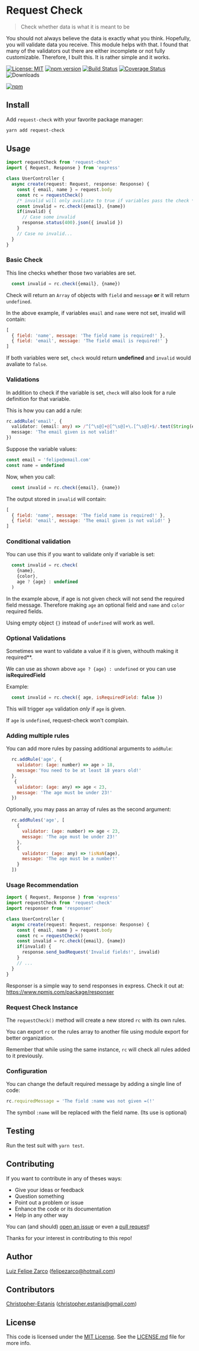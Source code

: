 # Request Check

> Check whether data is what it is meant to be

You should not always believe the data is exactly what you think. Hopefully, you will validate data you receive. This module helps with that. I found that many of the validators out there are either incomplete or not fully customizable. Therefore, I built this. It is rather simple and it works.

[![License: MIT](https://img.shields.io/badge/License-MIT-blue.svg)](https://opensouvalidatore.org/licenses/MIT) [![npm version](https://badge.fury.io/js/request-check.svg)](https://badge.fury.io/js/request-check) [![Build Status](https://travis-ci.org/felipezarco/request-check.svg?branch=master)](https://travis-ci.org/felipezarco/request-check) [![Coverage Status](https://coveralls.io/repos/github/felipezarco/request-check/badge.svg?branch=master)](https://coveralls.io/github/felipezarco/request-check?branch=master)  ![Downloads](https://img.shields.io/npm/dw/request-check)

[![npm](https://nodei.co/npm/request-check.png)](https://www.npmjs.com/package/request-check)

## Install

Add `request-check` with your favorite package manager:

```bash
yarn add request-check
```

## Usage
```typescript
import requestCheck from 'request-check'
import { Request, Response } from 'express'

class UserController {
  async create(request: Request, response: Response) {
    const { email, name } = request.body
    const rc = requestCheck()
    /* invalid will only avaliate to true if variables pass the check */
    const invalid = rc.check({email}, {name})
    if(invalid) {
      // Case some invalid
      response.status(400).json({ invalid })
    }
    // Case no invalid...
  }
}
```

### Basic Check

This line checks whether those two variables are set.

```javascript
  const invalid = rc.check({email}, {name})
```

Check will return an `Array` of objects with `field` and `message` **or** it will return `undefined`.

In the above example, if variables `email` and `name` were not set, invalid will contain:

```javascript
[
  { field: 'name', message: 'The field name is required!' },
  { field: 'email', message: 'The field email is required!' }
]
```

If both variables were set, `check` would return **undefined** and `invalid` would avaliate to `false`.

### Validations

In addition to check if the variable is set, `check` will also look for a rule definition for that variable.

This is how you can add a rule:

```typescript
rc.addRule('email', {
  validator: (email: any) => /^[^\s@]+@[^\s@]+\.[^\s@]+$/.test(String(email)), 
  message: 'The email given is not valid!'
})
```

Suppose the variable values:

```javascript
const email = 'felipe@email.com'
const name = undefined
```

Now, when you call:

```javascript
  const invalid = rc.check({email}, {name})
```

The output stored in `invalid` will contain:

```javascript
[
  { field: 'name', message: 'The field name is required!' },
  { field: 'email', message: 'The email given is not valid!' }
]
```

### Conditional validation

You can use this if you want to validate only if variable is set:

```javascript
  const invalid = rc.check(
    {name},
    {color}, 
    age ? {age} : undefined
  ) 
```

In the example above, if age is not given check will not send the required field message. Therefore making `age` an optional field and `name` and `color` required fields. 

Using empty object `{}` instead of `undefined` will work as well.


### Optional Validations

Sometimes we want to validate a value if it is given, withouth making it required**.

We can use as shown above `age ? {age} : undefined` or you can use **isRequiredField**

Example:

```javascript
  const invalid = rc.check({ age, isRequiredField: false })
```

This will trigger `age` validation _only_ if `age` is given.

If `age` is `undefined`, request-check won't complain.
  
### Adding multiple rules

You can add more rules by passing additional arguments to `addRule`:

```javascript
  rc.addRule('age', { 
    validator: (age: number) => age > 18, 
    message:'You need to be at least 18 years old!' 
  },
   {
    validator: (age: any) => age < 23,
    message: 'The age must be under 23!'
  })
```

Optionally, you may pass an array of rules as the second argument:

```javascript
  rc.addRules('age', [
    { 
      validator: (age: number) => age < 23, 
      message: 'The age must be under 23!' 
    },
    {
      validator: (age: any) => !isNaN(age),
      message: 'The age must be a number!'
    }
  ])
```

### Usage Recommendation

```typescript
import { Request, Response } from 'express'
import requestCheck from 'request-check'
import responser from 'responser'

class UserController {
  async create(request: Request, response: Response) {
    const { email, name } = request.body
    const rc = requestCheck()
    const invalid = rc.check({email}, {name})
    if(invalid) {
      response.send_badRequest('Invalid fields!', invalid)
    }
    // ...
  }
}
```

Responser is a simple way to send responses in express. Check it out at: https://www.npmjs.com/package/responser

### Request Check Instance

The `requestCheck()` method will create a new stored `rc` with its own rules.

You can export `rc` or the rules array to another file using module export for better organization.

Remember that while using the same instance, `rc` will check all rules added to it previously. 

### Configuration

You can change the default required message by adding a single line of code:

```javascript
rc.requiredMessage = 'The field :name was not given =(!'
```

The symbol `:name` will be replaced with the field name. (Its use is optional)

## Testing

Run the test suit with `yarn test`.

## Contributing

If you want to contribute in any of theses ways:

- Give your ideas or feedback
- Question something
- Point out a problem or issue
- Enhance the code or its documentation
- Help in any other way

You can (and should) [open an issue](https://github.com/felipezarco/request-check/issues/new) or even a [pull request](https://github.com/felipezarco/request-check/compare)!

Thanks for your interest in contributing to this repo!

## Author

[Luiz Felipe Zarco](https://github.com/felipezarco) (felipezarco@hotmail.com)

## Contributors

[Christopher-Estanis](https://github.com/Christopher-Estanis) (christopher.estanis@gmail.com)

## License

This code is licensed under the [MIT License](https://github.com/felipezarco/request-check/blob/master/LICENSE.md). See the [LICENSE.md](https://github.com/felipezarco/request-check/blob/master/LICENSE.md) file for more info.
